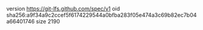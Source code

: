 version https://git-lfs.github.com/spec/v1
oid sha256:a9f34a9c2ccef5f6174229544a0bfba283f05e474a3c69b82ec7b04a66401746
size 2190
